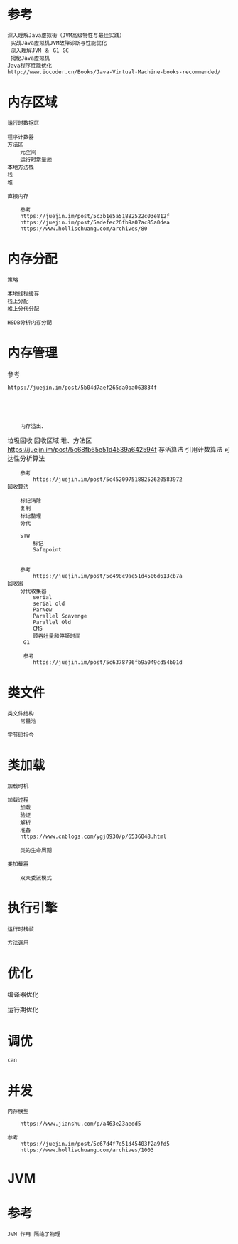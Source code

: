 



# 参考

    深入理解Java虚拟街（JVM高级特性与最佳实践）
     实战Java虚拟机JVM故障诊断与性能优化
     深入理解JVM ＆ G1 GC
     揭秘Java虚拟机
    Java程序性能优化
    http://www.iocoder.cn/Books/Java-Virtual-Machine-books-recommended/
    
    
    
# 内存区域

    运行时数据区 
    
    程序计数器
    方法区
        元空间
        运行时常量池
    本地方法栈
    栈
    堆
    
    直接内存
    
        参考
        https://juejin.im/post/5c3b1e5a51882522c03e812f
        https://juejin.im/post/5adefec26fb9a07ac85a0dea
        https://www.hollischuang.com/archives/80

# 内存分配
    
    策略
    
    本地线程缓存
    栈上分配
    堆上分代分配
    
    HSDB分析内存分配
    


# 内存管理


参考

    https://juejin.im/post/5b04d7aef265da0ba063834f
    


        
        
        内存溢出、


     


垃圾回收
    回收区域
        堆、方法区
         https://juejin.im/post/5c68fb65e51d4539a642594f
    存活算法
        引用计数算法
        可达性分析算法
        
        参考
            https://juejin.im/post/5c4520975188252620583972
    回收算法
   
        标记清除
        复制
        标记整理
        分代
        
        STW
            标记
            Safepoint
        
        
        参考
            https://juejin.im/post/5c498c9ae51d4506d613cb7a
    回收器
        分代收集器
            serial
            serial old
            ParNew
            Parallel Scavenge
            Parallel Old
            CMS
            顾吞吐量和停顿时间
         G1
            
         参考
            https://juejin.im/post/5c6378796fb9a049cd54b01d
            

# 类文件

    类文件结构
        常量池
        
    字节码指令
    
# 类加载

    加载时机
    
    加载过程
        加载
        验证
        解析
        准备
        https://www.cnblogs.com/ygj0930/p/6536048.html
        
        类的生命周期
        
    类加载器
       
        双亲委派模式
        


# 执行引擎
    
    运行时栈帧
    
    方法调用


# 优化

编译器优化

运行期优化


# 调优
    
    can



# 并发

    内存模型
    
        https://www.jianshu.com/p/a463e23aedd5
    
    参考
        https://juejin.im/post/5c67d4f7e51d45403f2a9fd5
        https://www.hollischuang.com/archives/1003



  
  

    

# JVM


    





# 参考

    JVM 作用 隔绝了物理
